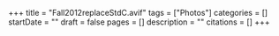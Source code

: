 +++
title = "Fall2012replaceStdC.avif"
tags = ["Photos"]
categories = []
startDate = ""
draft = false
pages = []
description = ""
citations = []
+++
